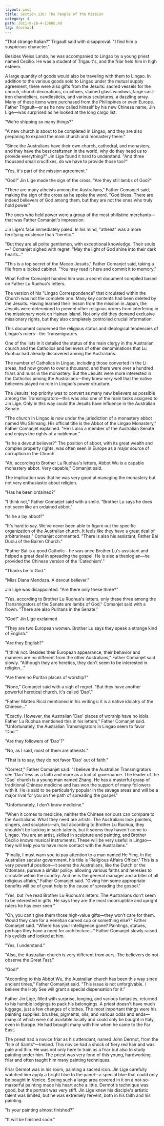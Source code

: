 ```yaml
---
layout: post
title: Section 136: The People of the Mission
category: 4
path: 2011-9-18-4-13600.md
tag: [normal]
---
```


"That strange Italian?" Trigault said with disapproval. "I find him a suspicious character."

Besides Weiss Lando, he was accompanied to Lingao by a young priest named Cecilio. He was a student of Trigault's, and the friar held him in high esteem.

A large quantity of goods would also be traveling with them to Lingao. In addition to the various goods sold to Lingao under the mutual supply agreement, there were also gifts from the Jesuits: sacred vessels for the church, church decorations, crucifixes, stained glass windows, large cast-iron chandeliers, candlesticks, and various sculptures, a dazzling array. Many of these items were purchased from the Philippines or even Europe. Father Trigault—or as he now called himself by his new Chinese name, Jin Lige—was surprised as he looked at the long cargo list.

"We're shipping so many things?"

"A new church is about to be completed in Lingao, and they are also preparing to expand the main church and monastery there."

"Since the Australians have their own church, cathedral, and monastery, and they have the best craftsmen in the world, why do they need us to provide everything?" Jin Lige found it hard to understand. "And three thousand small crucifixes, do we have to provide those too?"

"Yes, it's part of the mission agreement."

"God!" Jin Lige made the sign of the cross. "Are they still lambs of God?"

"There are many atheists among the Australians," Father Comanjet said, making the sign of the cross as he spoke the word. "God bless. There are indeed believers of God among them, but they are not the ones who truly hold power."

The ones who held power were a group of the most philistine merchants—that was Father Comanjet's impression.

Jin Lige's face immediately paled. In his mind, "atheist" was a more terrifying existence than "heretic."

"But they are all polite gentlemen, with exceptional knowledge. Their souls—" Comanjet sighed with regret. "May the light of God shine into their dark hearts..."

"This is a top secret of the Macao Jesuits," Father Comanjet said, taking a file from a locked cabinet. "You may read it here and commit it to memory."

What Father Comanjet handed him was a secret document compiled based on Father Lu Ruohua's letters.

The version of his "Lingao Correspondence" that circulated within the Church was not the complete one. Many key contents had been deleted by the Jesuits. Having learned their lesson from the mission in Japan, the Jesuits were determined to prevent other religious orders from interfering in the missionary work on Hainan Island. Not only did they demand exclusive missionary rights, but they also completely controlled crucial information.

This document concerned the religious status and ideological tendencies of Lingao's rulers—the Transmigrators.

One of the lists in it detailed the status of the main clergy in the Australian church and the Catholics and believers of other denominations that Lu Ruohua had already discovered among the Australians.

The number of Catholics in Lingao, including those converted in the Li areas, had now grown to over a thousand, and there were over a hundred friars and nuns in the monastery. But the Jesuits were more interested in the Catholics among the Australians—they knew very well that the native believers played no role in Lingao's power structure.

The Jesuits' top priority was to convert as many new believers as possible among the Transmigrators—this was also one of the main tasks assigned to Jin Lige. Only in this way could the Jesuits have influence in the Australian Senate.

"The church in Lingao is now under the jurisdiction of a monastery abbot named Wu Shimang. His official title is the Abbot of the Lingao Monastery," Father Comanjet explained. "He is also a member of the Australian Senate and enjoys the rights of a nobleman."

"Is he a devout believer?" The position of abbot, with its great wealth and complex property rights, was often seen in Europe as a major source of corruption in the Church.

"Ah, according to Brother Lu Ruohua's letters, Abbot Wu is a capable monastery abbot. Very capable," Comanjet said.

The implication was that he was very good at managing the monastery but not very enthusiastic about religion.

"Has he been ordained?"

"I think not," Father Comanjet said with a smile. "Brother Lu says he does not seem like an ordained abbot."

"Is he a lay abbot?"

"It's hard to say. We've never been able to figure out the specific organization of the Australian church. It feels like they have a great deal of arbitrariness," Comanjet commented. "There is also his assistant, Father Bai Duolu of the Bairen Church."

"Father Bai is a good Catholic—he was once Brother Lu's assistant and helped a great deal in spreading the gospel. He is also a theologian—he provided the Chinese version of the 'Catechism'."

"Thanks be to God."

"Miss Diana Mendoza. A devout believer."

Jin Lige was disappointed. "Are there only these three?"

"Yes, according to Brother Lu Ruohua's letters, only these three among the Transmigrators of the Senate are lambs of God," Comanjet said with a frown. "There are also Puritans in the Senate."

"God!" Jin Lige exclaimed.

"They are two European women. Brother Lu says they speak a strange kind of English."

"Are they English?"

"I think not. Besides their European appearance, their behavior and manners are no different from the other Australians," Father Comanjet said slowly. "Although they are heretics, they don't seem to be interested in religion..."

"Are there no Puritan places of worship?"

"None," Comanjet said with a sigh of regret. "But they have another powerful heretical church. It's called 'Dao'."

"Father Matteo Ricci mentioned in his writings: it is a native idolatry of the Chinese..."

"Exactly. However, the Australian 'Dao' places of worship have no idols. Father Lu Ruohua mentioned this in his letters," Father Comanjet said. "Unfortunately, the Australian Transmigrators in Lingao seem to favor 'Dao'."

"Are they followers of 'Dao'?"

"No, as I said, most of them are atheists."

"That is to say, they do not favor 'Dao' out of faith."

"Correct," Father Comanjet said. "I believe the Australian Transmigrators see 'Dao' less as a faith and more as a tool of governance. The leader of the 'Dao' church is a young man named Zhang. He has a masterful grasp of traditional Chinese medicine and has won the support of many followers with it. He is said to be particularly popular in the savage areas and will be a major rival for you on the path of spreading the gospel."

"Unfortunately, I don't know medicine."

"When it comes to medicine, neither the Chinese nor ours can compare to the Australians. What they need are artists. The Australians lack painters, singers, and sculptors—ah, but according to Brother Lu Ruohua, they shouldn't be lacking in such talents, but it seems they haven't come to Lingao. You are an artist, skilled in sculpture and painting, and Brother Cecilio knows musical instruments. These will be very useful in Lingao—they will help you to have more contact with the Australians."

"Finally, I must warn you to pay attention to a man named He Ying. In the Australian secular government, his title is 'Religious Affairs Officer.' This is a very powerful position—it seems the Australians, like the Dutch or the Ottomans, pursue a similar policy: allowing various faiths and heresies to circulate within the country. And he is the general manager and arbiter of all religious affairs," Father Comanjet said. "Giving him some appropriate benefits will be of great help to the cause of spreading the gospel."

"Yes, but I've read Brother Lu Ruohua's letters. The Australians don't seem to be interested in gifts. He says they are the most incorruptible and upright rulers he has ever seen."

"Oh, you can't give them those high-value gifts—they won't care for them. Would they care for a Venetian carved cup or something else?" Father Comanjet said. "Where has your intelligence gone? Paintings, statues, perhaps they have a need for architecture..." Father Comanjet slowly raised his eyelids and looked at him.

"Yes, I understand."

"Also, the Australian church is very different from ours. The believers do not observe the Great Fast."

"God!"

"According to this Abbot Wu, the Australian church has been this way since ancient times," Father Comanjet said. "This issue is not unforgivable. I believe the Holy See will grant a special dispensation for it."

Father Jin Lige, filled with surprise, longing, and various fantasies, returned to his humble lodgings to pack his belongings. A priest doesn't have much luggage, just a few changes of clothes. The most important things were his painting supplies: brushes, pigments, oils, and various odds and ends—many of which were not available locally and could only be bought in Italy, even in Europe. He had brought many with him when he came to the Far East.

The priest had a novice friar as his attendant, named John Dermot, from the "Isle of Saints"—Ireland. This novice had a shock of fiery red hair and was pale and thin. He was not only here to train as a friar but also to study painting under him. The priest was very fond of this young, hardworking friar and often taught him many painting techniques.

Friar Dermot was in his room, painting a sacred icon. Jin Lige carefully watched him apply a bright blue to the panel—a special blue that could only be bought in Venice. Seeing such a large area covered in it on a not-so-masterful painting made his heart ache a little. Dermot's technique was good, but the portrait was very stiff. Jin Lige knew his disciple's artistic talent was limited, but he was extremely fervent, both in his faith and his painting.

"Is your painting almost finished?"

"It will be finished soon."
